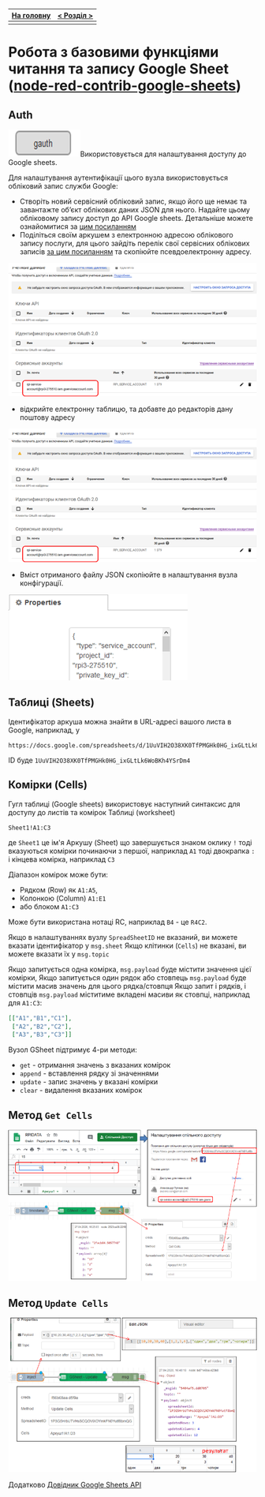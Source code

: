 | [На головну](../) | [ < Розділ > ](README.md) |
| ----------------- | ------------------------- |
|                   |                           |

# Робота з базовими функціями читання та запису Google Sheet ([node-red-contrib-google-sheets](https://flows.nodered.org/node/node-red-contrib-google-sheets)) 

## Auth

![](media/gauth.png)Використовується для налаштування доступу до Google sheets. 

Для налаштування аутентифікації цього вузла використовується обліковий запис служби Google:

- Створіть новий сервісний обліковий запис, якщо його ще немає та завантажте об’єкт облікових даних JSON для нього. Надайте цьому обліковому запису доступ до API Google sheets. Детальніше можете ознайомитися за [цим посиланням](https://pupenasan.github.io/ProgIngContrSystems/%D0%94%D0%BE%D0%B2%D1%96%D0%B4%D0%BD%D0%B8%D0%BA%D0%B8/googleauth.html?fbclid=IwAR0nyEx86eXOWj1xzy8Ddt0KcDc5XC4zw50yGmg8JXoplGPurO4W_6XtZ6A) 
- Поділіться своїм аркушем з електронною адресою облікового запису послуги, для цього зайдіть перелік свої сервісних облікових записів [за цим посиланням](https://console.cloud.google.com/apis/credentials)  та скопіюйте псевдоелектронну адресу.  

![](media/4.png)

- відкрийте електронну таблицю, та добавте до редакторів дану поштову адресу

![](media/4.png)

-   Вміст отриманого файлу JSON скопіюйте в налаштування вузла конфігурації. 

![](media/1.png)

## Таблиці (Sheets)

Ідентифікатор аркуша можна знайти в URL-адресі вашого листа в Google, наприклад, у

```http
https://docs.google.com/spreadsheets/d/1UuVIH2O38XK0TfPMGHk0HG_ixGLtLk6WoBKh4YSrDm4/edit#gid=0
```

ID буде `1UuVIH2O38XK0TfPMGHk0HG_ixGLtLk6WoBKh4YSrDm4`

## Комірки (Cells)

Гугл таблиці (Google sheets) використовує наступний синтаксис для доступу до листів та комірок Таблиці (worksheet)

```
Sheet1!A1:C3
```

де `Sheet1` це ім'я Аркушу (Sheet) що завершується знаком оклику `!` тоді вказуються комірки починаючи з першої, наприклад `A1` тоді двокрапка `:` і кінцева комірка, наприклад  `C3`

Діапазон комірок може бути:

- Рядком (Row) як `A1:A5`, 
- Колонкою (Column) `A1:E1` 
- або блоком  `A1:C3`

Може бути використана нотаці RC, наприклад  `B4` - це `R4C2`.

Якщо в налаштуваннях вузлу `SpreadSheetID` не вказаний, ви можете вказати ідентифікатор у `msg.sheet` Якщо клітинки (`Cells`) не вказані, ви можете вказати їх у `msg.topic`     

Якщо запитується одна комірка, `msg.payload` буде містити значення цієї комірки, Якщо запитується один рядок або стовпець `msg.payload` буде містити масив значень для цього рядка/стовпця Якщо запит і рядків, і стовпців `msg.payload` міститиме вкладені масиви як стовпці, наприклад для `A1:C3`:

```json
[["A1","B1","C1"],
 ["A2","B2","C2"],
 ["A3","B3","C3"]]
```

Вузол GSheet підтримує 4-ри методи:

- `get` - отримання значень з вказаних комірок
- `append` - вставлення рядку зі значеннями
- `update` - запис значень у вказані комірки 
- `clear` - видалення вказаних комірок

## Метод `Get Cells` 

![](media/2.png)

## Метод `Update Cells`

![](media/3.png) 



Додатково [Довідник Google Sheets API](https://developers.google.com/sheets/api/reference/rest)

